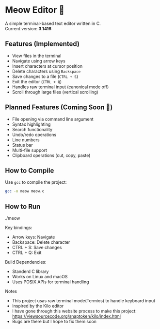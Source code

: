 # Meow Editor 🐾

A simple terminal-based text editor written in C.  
Current version: **3.1416**

## Features (Implemented)

- View files in the terminal
- Navigate using arrow keys
- Insert characters at cursor position
- Delete characters using `Backspace`
- Save changes to a file (`CTRL + S`)
- Exit the editor (`CTRL + Q`)
- Handles raw terminal input (canonical mode off)
- Scroll through large files (vertical scrolling)

## Planned Features (Coming Soon 🚧)

- File opening via command line argument
- Syntax highlighting
- Search functionality
- Undo/redo operations
- Line numbers
- Status bar
- Multi-file support
- Clipboard operations (cut, copy, paste)

## How to Compile

Use `gcc` to compile the project:

```bash
gcc -o meow meow.c
```
## How to Run
./meow

Key bindings:
- Arrow keys: Navigate
- Backspace: Delete character
- CTRL + S: Save changes
- CTRL + Q: Exit

Build Dependencies:
- Standerd C library
- Works on Linux and macOS
- Uses POSIX APIs for terminal handling

Notes
- This project usas raw terminal mode(Termios) to handle keyboard input
- Inspired by the Kilo editor
- I have gone through this website process to make this project: https://viewsourcecode.org/snaptoken/kilo/index.html
- Bugs are there but I hope to fix them soon